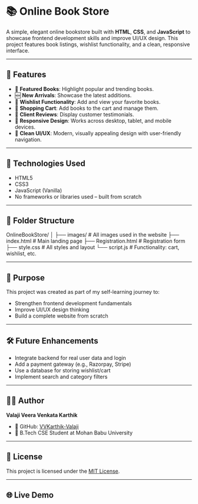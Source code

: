 # 📚 Online Book Store

A simple, elegant online bookstore built with **HTML**, **CSS**, and **JavaScript** to showcase frontend development skills and improve UI/UX design. This project features book listings, wishlist functionality, and a clean, responsive interface.

---

## 🚀 Features

- 🌟 **Featured Books**: Highlight popular and trending books.
- 🆕 **New Arrivals**: Showcase the latest additions.
- 💖 **Wishlist Functionality**: Add and view your favorite books.
- 🛒 **Shopping Cart**: Add books to the cart and manage them.
- 💬 **Client Reviews**: Display customer testimonials.
- 📱 **Responsive Design**: Works across desktop, tablet, and mobile devices.
- 🎨 **Clean UI/UX**: Modern, visually appealing design with user-friendly navigation.


---

## 🔧 Technologies Used

- HTML5
- CSS3
- JavaScript (Vanilla)
- No frameworks or libraries used – built from scratch

---

## 📂 Folder Structure
OnlineBookStore/
│
├── images/ # All images used in the website
├── index.html # Main landing page
├── Registration.html # Registration form
├── style.css # All styles and layout
└── script.js # Functionality: cart, wishlist, etc.


---

## 📌 Purpose

This project was created as part of my self-learning journey to:
- Strengthen frontend development fundamentals
- Improve UI/UX design thinking
- Build a complete website from scratch

---

## 🛠️ Future Enhancements

- Integrate backend for real user data and login
- Add a payment gateway (e.g., Razorpay, Stripe)
- Use a database for storing wishlist/cart
- Implement search and category filters

---

## 🧑‍💻 Author

**Valaji Veera Venkata Karthik**

- 🔗 GitHub: [VVKarthik-Valaji](https://github.com/VVKarthik-Valaji)
- 🏫 B.Tech CSE Student at Mohan Babu University

---

## 📄 License

This project is licensed under the [MIT License](LICENSE).

---

## 🌐 Live Demo


